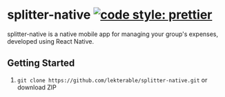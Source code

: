 # splitter-native [![code style: prettier](https://img.shields.io/badge/code_style-prettier-ff69b4.svg?style=flat-square)](https://github.com/prettier/prettier)

splitter-native is a native mobile app for managing your group's expenses, developed using React Native.

## Getting Started

1.  `git clone https://github.com/lekterable/splitter-native.git` or download ZIP
